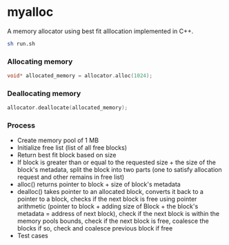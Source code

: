 # myalloc

A memory allocator using best fit alllocation implemented in C++.

```sh
sh run.sh
```

### Allocating memory

```cpp
void* allocated_memory = allocator.alloc(1024);
```

### Deallocating memory

```cpp
allocator.deallocate(allocated_memory);
```

### Process

- Create memory pool of 1 MB
- Initialize free list (list of all free blocks)
- Return best fit block based on size
- If block is greater than or equal to the requested size + the size of the block's metadata, split the block into two parts (one to satisfy allocation request and other remains in free list)
- alloc() returns pointer to block + size of block's metadata
- dealloc() takes pointer to an allocated block, converts it back to a pointer to a block, checks if the next block is free using pointer arithmetic (pointer to block + adding size of Block + the block's metadata = address of next block), check if the next block is within the memory pools bounds, check if the next block is free, coalesce the blocks if so, check and coalesce previous block if free
- Test cases
